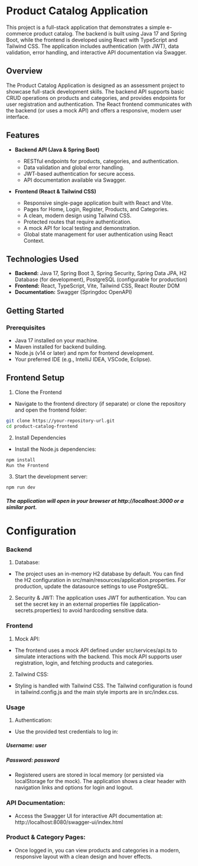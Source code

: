 # Product Catalog Application

This project is a full-stack application that demonstrates a simple e-commerce product catalog. The backend is built using Java 17 and Spring Boot, while the frontend is developed using React with TypeScript and Tailwind CSS. The application includes authentication (with JWT), data validation, error handling, and interactive API documentation via Swagger.

## Overview

The Product Catalog Application is designed as an assessment project to showcase full-stack development skills. The backend API supports basic CRUD operations on products and categories, and provides endpoints for user registration and authentication. The React frontend communicates with the backend (or uses a mock API) and offers a responsive, modern user interface.

## Features

- **Backend API (Java & Spring Boot)**

  - RESTful endpoints for products, categories, and authentication.
  - Data validation and global error handling.
  - JWT-based authentication for secure access.
  - API documentation available via Swagger.

- **Frontend (React & Tailwind CSS)**
  - Responsive single-page application built with React and Vite.
  - Pages for Home, Login, Register, Products, and Categories.
  - A clean, modern design using Tailwind CSS.
  - Protected routes that require authentication.
  - A mock API for local testing and demonstration.
  - Global state management for user authentication using React Context.

## Technologies Used

- **Backend:** Java 17, Spring Boot 3, Spring Security, Spring Data JPA, H2 Database (for development), PostgreSQL (configurable for production)
- **Frontend:** React, TypeScript, Vite, Tailwind CSS, React Router DOM
- **Documentation:** Swagger (Springdoc OpenAPI)

## Getting Started

### Prerequisites

- Java 17 installed on your machine.
- Maven installed for backend building.
- Node.js (v14 or later) and npm for frontend development.
- Your preferred IDE (e.g., IntelliJ IDEA, VSCode, Eclipse).

## Frontend Setup

1. Clone the Frontend

- Navigate to the frontend directory (if separate) or clone the repository and open the frontend folder:

```bash
git clone https://your-repository-url.git
cd product-catalog-frontend
```

2. Install Dependencies

- Install the Node.js dependencies:

```bash
npm install
Run the Frontend
```

3. Start the development server:

```bash
npm run dev
```

##### The application will open in your browser at http://localhost:3000 or a similar port.

# Configuration

### Backend

1. Database:

- The project uses an in-memory H2 database by default. You can find the H2 configuration in src/main/resources/application.properties. For production, update the datasource settings to use PostgreSQL.

2. Security & JWT:
   The application uses JWT for authentication. You can set the secret key in an external properties file (application-secrets.properties) to avoid hardcoding sensitive data.

### Frontend

1. Mock API:

- The frontend uses a mock API defined under src/services/api.ts to simulate interactions with the backend. This mock API supports user registration, login, and fetching products and categories.

2. Tailwind CSS:

- Styling is handled with Tailwind CSS. The Tailwind configuration is found in tailwind.config.js and the main style imports are in src/index.css.

### Usage

1. Authentication:

- Use the provided test credentials to log in:

##### Username: user

##### Password: password

- Registered users are stored in local memory (or persisted via localStorage for the mock). The application shows a clear header with navigation links and options for login and logout.

### API Documentation:

- Access the Swagger UI for interactive API documentation at: http://localhost:8080/swagger-ui/index.html

### Product & Category Pages:

- Once logged in, you can view products and categories in a modern, responsive layout with a clean design and hover effects.
